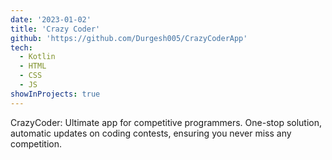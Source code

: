```yaml
---
date: '2023-01-02'
title: 'Crazy Coder'
github: 'https://github.com/Durgesh005/CrazyCoderApp'
tech:
  - Kotlin
  - HTML
  - CSS
  - JS
showInProjects: true
---
```

CrazyCoder: Ultimate app for competitive programmers. One-stop solution, automatic updates on coding contests, ensuring you never miss any competition.
